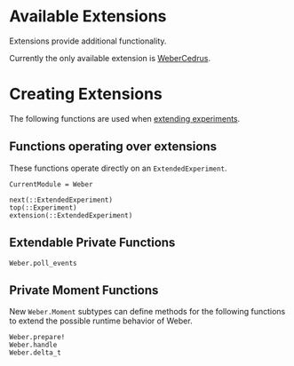 # Available Extensions

Extensions provide additional functionality.

Currently the only available extension is [WeberCedrus](https://github.com/haberdashPI/WeberCedrus.jl.git).

# Creating Extensions

The following functions are used when [extending experiments](extend.md).

## Functions operating over extensions

These functions operate directly on an `ExtendedExperiment`.

```@meta
CurrentModule = Weber
```

```@docs
next(::ExtendedExperiment)
top(::Experiment)
extension(::ExtendedExperiment)
```

## Extendable Private Functions

```@docs
Weber.poll_events
```

## Private Moment Functions

New `Weber.Moment` subtypes can define methods for the following functions to extend
the possible runtime behavior of Weber.

```@docs
Weber.prepare!
Weber.handle
Weber.delta_t
```
